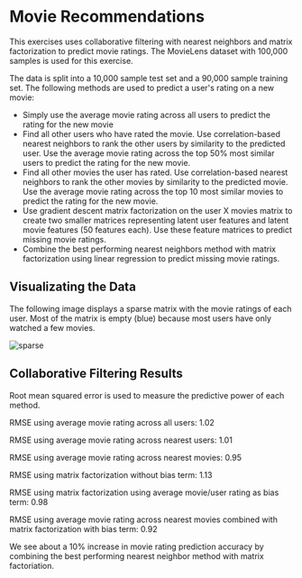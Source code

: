 # Movie Recommendations

This exercises uses collaborative filtering with nearest neighbors and matrix factorization to predict movie ratings.
The MovieLens dataset with 100,000 samples is used for this exercise.

The data is split into a 10,000 sample test set and a 90,000 sample training set. 
The following methods are used to predict a user's rating on a new movie:
 - Simply use the average movie rating across all users to predict the rating for the new movie
 - Find all other users who have rated the movie. Use correlation-based nearest neighbors to rank the other users by similarity 
   to the predicted user. Use the average movie rating across the top 50% most similar users to predict the rating for the new movie. 
 - Find all other movies the user has rated. Use correlation-based nearest neighbors to rank the other movies by similarity 
   to the predicted movie. Use the average movie rating across the top 10 most similar movies to predict the rating for the new movie. 
 - Use gradient descent matrix factorization on the user X movies matrix to create two smaller matrices representing latent user features
   and latent movie features (50 features each). Use these feature matrices to predict missing movie ratings.
 - Combine the best performing nearest neighbors method with matrix factorization using linear regression to predict missing movie ratings.

## Visualizating the Data

The following image displays a sparse matrix with the movie ratings of each user. Most of the matrix is empty (blue) because
most users have only watched a few movies.

![sparse](https://github.com/iamshang1/Projects/blob/master/Basic_ML/Recommendation_System/sparse.png)

## Collaborative Filtering Results

Root mean squared error is used to measure the predictive power of each method.

RMSE using average movie rating across all users: 1.02

RMSE using average movie rating across nearest users: 1.01

RMSE using average movie rating across nearest movies: 0.95

RMSE using matrix factorization without bias term: 1.13

RMSE using matrix factorization using average movie/user rating as bias term: 0.98

RMSE using average movie rating across nearest movies combined with matrix factorization with bias term: 0.92

We see about a 10% increase in movie rating prediction accuracy by combining the best performing nearest neighbor method with matrix factoriation.